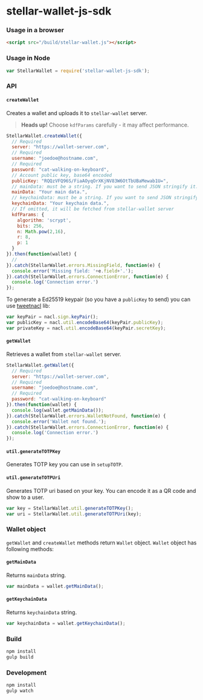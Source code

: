 stellar-wallet-js-sdk
=====================

### Usage in a browser
```html
<script src="/build/stellar-wallet.js"></script>
```

### Usage in Node
```js
var StellarWallet = require('stellar-wallet-js-sdk');
```

### API

#### `createWallet`

Creates a wallet and uploads it to `stellar-wallet` server.

> **Heads up!** Choose `kdfParams` carefully - it may affect performance.

```js
StellarWallet.createWallet({
  // Required
  server: "https://wallet-server.com",
  // Required
  username: "joedoe@hostname.com",
  // Required
  password: "cat-walking-on-keyboard",
  // Account public key, base64 encoded
  publicKey: "RQQzVFQ96S/FiaAOyqOrXKjNV83W6OtTbUBaMewab1U=",
  // mainData: must be a string. If you want to send JSON stringify it.
  mainData: "Your main data.",
  // keychainData: must be a string. If you want to send JSON stringify it.
  keychainData: "Your keychain data.",
  // If omitted, it will be fetched from stellar-wallet server
  kdfParams: { 
    algorithm: 'scrypt',
    bits: 256,
    n: Math.pow(2,16),
    r: 8,
    p: 1
  }
}).then(function(wallet) {
  //
}).catch(StellarWallet.errors.MissingField, function(e) {
  console.error('Missing field: '+e.field+'.');
}).catch(StellarWallet.errors.ConnectionError, function(e) {
  console.log('Connection error.')
});
```

To generate a Ed25519 keypair (so you have a `publicKey` to send) you can use [tweetnacl](https://www.npmjs.org/package/tweetnacl) lib:
```js
var keyPair = nacl.sign.keyPair();
var publicKey = nacl.util.encodeBase64(keyPair.publicKey);
var privateKey = nacl.util.encodeBase64(keyPair.secretKey);
```

#### `getWallet`

Retrieves a wallet from `stellar-wallet` server.

```js
StellarWallet.getWallet({
  // Required
  server: "https://wallet-server.com",
  // Required
  username: "joedoe@hostname.com",
  // Required
  password: "cat-walking-on-keyboard"
}).then(function(wallet) {
  console.log(wallet.getMainData());
}).catch(StellarWallet.errors.WalletNotFound, function(e) {
  console.error('Wallet not found.');
}).catch(StellarWallet.errors.ConnectionError, function(e) {
  console.log('Connection error.')
});
```

#### `util.generateTOTPKey`

Generates TOTP key you can use in `setupTOTP`.

#### `util.generateTOTPUri`

Generates TOTP uri based on your key. You can encode it as a QR code and show to
a user.

```js
var key = StellarWallet.util.generateTOTPKey();
var uri = StellarWallet.util.generateTOTPUri(key);
```

### Wallet object

`getWallet` and `createWallet` methods return `Wallet` object. `Wallet` object
has following methods:

#### `getMainData`

Returns `mainData` string.

```js
var mainData = wallet.getMainData();
```

#### `getKeychainData`

Returns `keychainData` string.

```js
var keychainData = wallet.getKeychainData();
```

### Build
```sh
npm install
gulp build
```

### Development
```sh
npm install
gulp watch
```